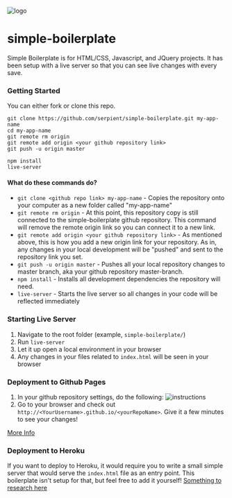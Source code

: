 ![logo](https://user-images.githubusercontent.com/29721784/52025031-c6891b00-24b7-11e9-8cac-4fa4d1dfd10d.png)

# simple-boilerplate
Simple Boilerplate is for HTML/CSS, Javascript, and JQuery projects. It has been setup with a live server so that you can see live changes with every save.

### Getting Started
You can either fork or clone this repo.
```
git clone https://github.com/serpient/simple-boilerplate.git my-app-name
cd my-app-name
git remote rm origin
git remote add origin <your github repository link>
git push -u origin master

npm install
live-server
```

#### What do these commands do?
- `git clone <github repo link> my-app-name` - Copies the repository onto your computer as a new folder called "my-app-name"
- `git remote rm origin` - At this point, this repository copy is still connected to the simple-boilerplate github repository. This command will remove the remote origin link so you can connect it to a new link.
- `git remote add origin <your github repository link>` - As mentioned above, this is how you add a new origin link for your repository. As in, any changes in your local development will be "pushed" and sent to the repository link you set.
- `git push -u origin master` - Pushes all your local repository changes to master branch, aka your github repository master-branch.
- `npm install` - Installs all development dependencies the repository will need. 
- `live-server` - Starts the live server so all changes in your code will be reflected immediately

### Starting Live Server
1. Navigate to the root folder (example, `simple-boilerplate/`)
2. Run `live-server`
3. Let it up open a local environment in your browser
4. Any changes in your files related to `index.html` will be seen in your browser

### Deployment to Github Pages
1. In your github repository settings, do the following:
![instructions](https://pages.github.com/images/source-setting@2x.png)
2. Go to your browser and check out `http://<YourUsername>.github.io/<yourRepoName>`. Give it a few minutes to see your changes!

[More Info](https://pages.github.com/)


### Deployment to Heroku
If you want to deploy to Heroku, it would require you to write a small simple server that would serve the `index.html` file as an entry point. This boilerplate isn't setup for that, but feel free to add it yourself!
[Something to research here](https://blog.teamtreehouse.com/deploy-static-site-heroku)

